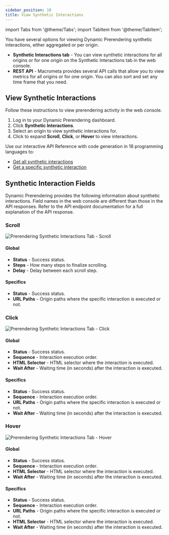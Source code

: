 ```yaml
---
sidebar_position: 10
title: View Synthetic Interactions
---
```

import Tabs from '@theme/Tabs';
import TabItem from '@theme/TabItem';

You have several options for viewing Dynamic Prerendering synthetic interactions, either aggregated or per origin.

- **Synthetic Interactions tab** - You can view synthetic interactions for all origins or for one origin on the Synthetic Interactions tab in the web console.
- **REST API** - Macrometa provides several API calls that allow you to view metrics for all origins or for one origin. You can also sort and set any time frame that you need.

## View Synthetic Interactions

<Tabs groupId="operating-systems">
<TabItem value="console" label="Web Console">

Follow these instructions to view prerendering activity in the web console.

1. Log in to your Dynamic Prerendering dashboard.
2. Click **Synthetic Interactions**.
3. Select an origin to view synthetic interactions for.
4. Click to expand **Scroll**, **Click**, or **Hover** to view interactions.

</TabItem>
<TabItem value="api" label="REST API">

Use our interactive API Reference with code generation in 18 programming languages to:

- [Get all synthetic interactions](https://www.macrometa.com/docs/apiPrerendering#/paths/api-prerender-v1-origins-origin--interactions/get)
- [Get a specific synthetic interaction](https://www.macrometa.com/docs/apiPrerendering#/paths/api-prerender-v1-origins-origin--interactions--type/get)

</TabItem>
</Tabs>

## Synthetic Interaction Fields

Dynamic Prerendering provides the following information about synthetic interactions. Field names in the web console are different than those in the API responses. Refer to the API endpoint documentation for a full explanation of the API response.

### Scroll

![Prerendering Synthetic Interactions Tab - Scroll](/img/prerendering/synthetic-interactions-scroll.png)

#### Global

- **Status** - Success status.
- **Steps** - How many steps to finalize scrolling.
- **Delay** - Delay between each scroll step.

#### Specifics

- **Status** - Success status.
- **URL Paths** - Origin paths where the specific interaction is executed or not.

### Click

![Prerendering Synthetic Interactions Tab - Click](/img/prerendering/synthetic-interactions-click.png)

#### Global

- **Status** - Success status.
- **Sequence** - Interaction execution order.
- **HTML Selector** - HTML selector where the interaction is executed.
- **Wait After** - Waiting time (in seconds) after the interaction is executed.

#### Specifics

- **Status** - Success status.
- **Sequence** - Interaction execution order.
- **URL Paths** - Origin paths where the specific interaction is executed or not.
- **Wait After** - Waiting time (in seconds) after the interaction is executed.

### Hover

![Prerendering Synthetic Interactions Tab - Hover](/img/prerendering/synthetic-interactions-hover.png)

#### Global

- **Status** - Success status.
- **Sequence** - Interaction execution order.
- **HTML Selector** - HTML selector where the interaction is executed.
- **Wait After** - Waiting time (in seconds) after the interaction is executed.

#### Specifics

- **Status** - Success status.
- **Sequence** - Interaction execution order.
- **URL Paths** - Origin paths where the specific interaction is executed or not.
- **HTML Selector** - HTML selector where the interaction is executed.
- **Wait After** - Waiting time (in seconds) after the interaction is executed.
